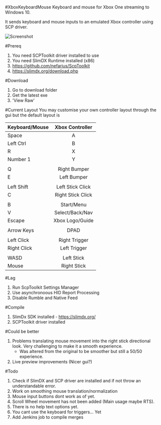 #XboxKeyboardMouse
Keyboard and mouse for Xbox One streaming to Windows 10.

It sends keyboard and mouse inputs to an emulated Xbox controller using SCP driver.

![Screenshot](http://callumcarmicheal.com/projects/XKM_13_12_16.PNG "Image of the GUI as of 11/12/16")

#Prereq
1.  You need SCPToolkit driver installed to use
2.  You need SlimDX Runtime installed (x86)
3.  https://github.com/nefarius/ScpToolkit
4.  https://slimdx.org/download.php

#Download
1. Go to download folder
2. Get the latest exe
3. 'View Raw'

#Current Layout
You may customise your own controller layout through the gui but the default layout is 

| Keyboard/Mouse| Xbox Controller   |
| ------------- |:-----------------:|
| Space         | A                 |
| Left Ctrl     | B                 |
| R             | X                 |
| Number 1      | Y                 |
|               |                   |
| Q             | Right Bumper      |
| E             | Left Bumper       |
|               |                   |
| Left Shift    | Left Stick Click  |
| C             | Right Stick Click |
|               |                   |
| B             | Start/Menu        |
| V             | Select/Back/Nav   |
| Escape        | Xbox Logo/Guide   |
|               |                   |
| Arrow Keys    | DPAD              |
|               |                   |
| Left Click    | Right Trigger     |
| Right Click   | Left Trigger      |
|               |                   |
| WASD          | Left Stick        |
| Mouse         | Right Stick       |

#Lag
1.  Run ScpToolkit Settings Manager
2.  Use asynchronoous HID Report Processing
3.  Disable Rumble and Native Feed

#Compile
1.  SlimDx SDK installed - https://slimdx.org/
2.  SCPToolkit driver installed

#Could be better
1.  Problems translating mouse movement into the right stick directional look.  Very challenging to make it a smooth experience.  
    - Was altered from the original to be smoother but still a 50/50 experience.
2.  Live preview improvements (Nicer gui?)

#Todo
1.  Check if SlimDX and SCP driver are installed and if not throw an understandable error.
2.  Work on smoothing mouse translation/normalization
3.  Mouse input buttons dont work as of yet.
4.  Scroll Wheel movement has not been added (Main usage maybe RTS).
5.  There is no help text options yet.
6.  You cant use the keyboard for triggers... Yet
7.  Add Jenkins job to compile merges
